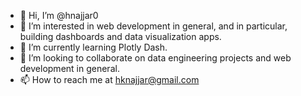 - 👋 Hi, I’m @hnajjar0
- 👀 I’m interested in web development in general, and in particular, building dashboards and data visualization apps.
- 🌱 I’m currently learning Plotly Dash.
- 💞️ I’m looking to collaborate on data engineering projects and web development in general.
- 📫 How to reach me at <hknajjar@gmail.com>

<!---
hnajjar0/hnajjar0 is a ✨ special ✨ repository because its `README.md` (this file) appears on your GitHub profile.
You can click the Preview link to take a look at your changes.
--->
